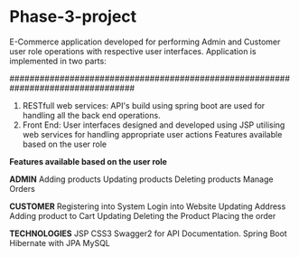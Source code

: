 # Phase-3-project
E-Commerce application developed for performing Admin and Customer user role operations with respective user interfaces. Application is implemented in two parts:


#################################################################################
1) RESTfull web services: API's build using spring boot are used for handling all the back end operations.
2) Front End: User interfaces designed and developed using JSP  utilising web services for handling appropriate user actions
Features available based on the user role

<b>Features available based on the user role</b>

  <b>ADMIN</b>
Adding products
Updating products
Deleting products
Manage Orders


 <b>CUSTOMER</b>
Registering into System
Login into Website
Updating Address
Adding product to Cart
Updating Deleting the Product
Placing the order


<b>TECHNOLOGIES</b>
JSP
CSS3
Swagger2 for API Documentation.
Spring Boot
Hibernate with JPA
MySQL

